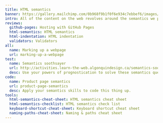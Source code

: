 ```yaml
---
title: HTML semantics
banner: https://gallery.mailchimp.com/0b968f9b1f0f6e934c7ebbef6/images/db304039-f4b8-4811-9ec8-14c8e6658040.png
intro: All of the content on the web revolves around the semantics we present in our HTML. They’re important to help people and robots understand our content whether they’re using their eyeballs, a screen reader, or a search ranking algorithm.
reviews:
  github-pages: Hosting with GitHub Pages
  html-semantics: HTML semantics
  html-indentation: HTML indentation
  validators: Validators
all:
  name: Marking up a webpage
  url: marking-up-a-webpage
test:
  name: Semantics soothsayer
  url: http://activities.learn-the-web.algonquindesign.ca/semantics-soothsayer/
  desc: Use your powers of prognostication to solve these semantics questions.
code:
  name: Product page semantics
  url: product-page-semantics
  desc: Apply your semantics skills to code this thing up.
tools:
  html-semantics-cheat-sheet: HTML semantics cheat sheet
  html-semantics-checklist: HTML semantics check list
  keyboard-shortcut-cheat-sheet: Keyboard shortcut cheat sheet
  naming-paths-cheat-sheet: Naming & paths cheat sheet
---
```

